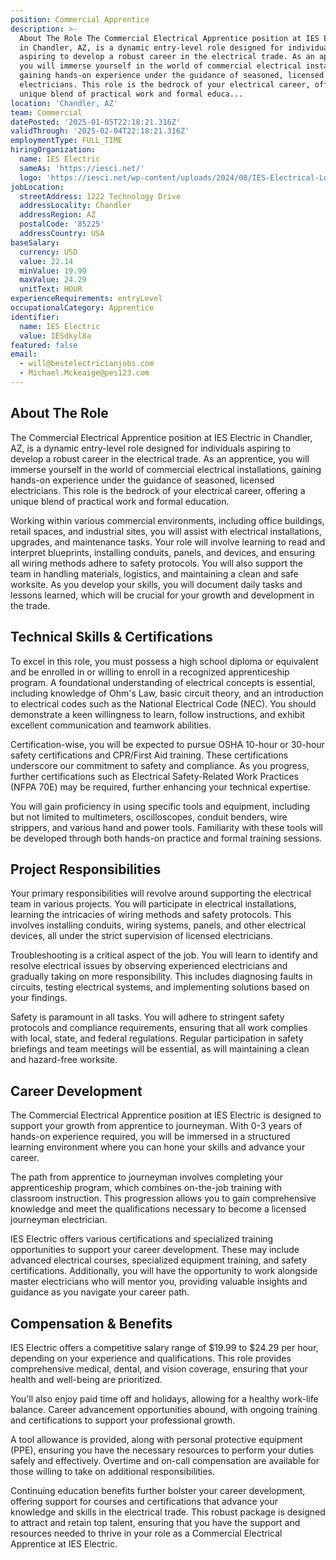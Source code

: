 ```yaml
---
position: Commercial Apprentice
description: >-
  About The Role The Commercial Electrical Apprentice position at IES Electric
  in Chandler, AZ, is a dynamic entry-level role designed for individuals
  aspiring to develop a robust career in the electrical trade. As an apprentice,
  you will immerse yourself in the world of commercial electrical installations,
  gaining hands-on experience under the guidance of seasoned, licensed
  electricians. This role is the bedrock of your electrical career, offering a
  unique blend of practical work and formal educa...
location: 'Chandler, AZ'
team: Commercial
datePosted: '2025-01-05T22:18:21.316Z'
validThrough: '2025-02-04T22:18:21.316Z'
employmentType: FULL_TIME
hiringOrganization:
  name: IES Electric
  sameAs: 'https://iesci.net/'
  logo: 'https://iesci.net/wp-content/uploads/2024/08/IES-Electrical-Logo-color.png'
jobLocation:
  streetAddress: 1222 Technology Drive
  addressLocality: Chandler
  addressRegion: AZ
  postalCode: '85225'
  addressCountry: USA
baseSalary:
  currency: USD
  value: 22.14
  minValue: 19.99
  maxValue: 24.29
  unitText: HOUR
experienceRequirements: entryLevel
occupationalCategory: Apprentice
identifier:
  name: IES Electric
  value: IESdkyl8a
featured: false
email:
  - will@bestelectricianjobs.com
  - Michael.Mckeaige@pes123.com
---
```




## About The Role

The Commercial Electrical Apprentice position at IES Electric in Chandler, AZ, is a dynamic entry-level role designed for individuals aspiring to develop a robust career in the electrical trade. As an apprentice, you will immerse yourself in the world of commercial electrical installations, gaining hands-on experience under the guidance of seasoned, licensed electricians. This role is the bedrock of your electrical career, offering a unique blend of practical work and formal education.

Working within various commercial environments, including office buildings, retail spaces, and industrial sites, you will assist with electrical installations, upgrades, and maintenance tasks. Your role will involve learning to read and interpret blueprints, installing conduits, panels, and devices, and ensuring all wiring methods adhere to safety protocols. You will also support the team in handling materials, logistics, and maintaining a clean and safe worksite. As you develop your skills, you will document daily tasks and lessons learned, which will be crucial for your growth and development in the trade.

## Technical Skills & Certifications

To excel in this role, you must possess a high school diploma or equivalent and be enrolled in or willing to enroll in a recognized apprenticeship program. A foundational understanding of electrical concepts is essential, including knowledge of Ohm's Law, basic circuit theory, and an introduction to electrical codes such as the National Electrical Code (NEC). You should demonstrate a keen willingness to learn, follow instructions, and exhibit excellent communication and teamwork abilities.

Certification-wise, you will be expected to pursue OSHA 10-hour or 30-hour safety certifications and CPR/First Aid training. These certifications underscore our commitment to safety and compliance. As you progress, further certifications such as Electrical Safety-Related Work Practices (NFPA 70E) may be required, further enhancing your technical expertise.

You will gain proficiency in using specific tools and equipment, including but not limited to multimeters, oscilloscopes, conduit benders, wire strippers, and various hand and power tools. Familiarity with these tools will be developed through both hands-on practice and formal training sessions.

## Project Responsibilities

Your primary responsibilities will revolve around supporting the electrical team in various projects. You will participate in electrical installations, learning the intricacies of wiring methods and safety protocols. This involves installing conduits, wiring systems, panels, and other electrical devices, all under the strict supervision of licensed electricians.

Troubleshooting is a critical aspect of the job. You will learn to identify and resolve electrical issues by observing experienced electricians and gradually taking on more responsibility. This includes diagnosing faults in circuits, testing electrical systems, and implementing solutions based on your findings.

Safety is paramount in all tasks. You will adhere to stringent safety protocols and compliance requirements, ensuring that all work complies with local, state, and federal regulations. Regular participation in safety briefings and team meetings will be essential, as will maintaining a clean and hazard-free worksite.

## Career Development

The Commercial Electrical Apprentice position at IES Electric is designed to support your growth from apprentice to journeyman. With 0-3 years of hands-on experience required, you will be immersed in a structured learning environment where you can hone your skills and advance your career.

The path from apprentice to journeyman involves completing your apprenticeship program, which combines on-the-job training with classroom instruction. This progression allows you to gain comprehensive knowledge and meet the qualifications necessary to become a licensed journeyman electrician.

IES Electric offers various certifications and specialized training opportunities to support your career development. These may include advanced electrical courses, specialized equipment training, and safety certifications. Additionally, you will have the opportunity to work alongside master electricians who will mentor you, providing valuable insights and guidance as you navigate your career path.

## Compensation & Benefits

IES Electric offers a competitive salary range of $19.99 to $24.29 per hour, depending on your experience and qualifications. This role provides comprehensive medical, dental, and vision coverage, ensuring that your health and well-being are prioritized.

You'll also enjoy paid time off and holidays, allowing for a healthy work-life balance. Career advancement opportunities abound, with ongoing training and certifications to support your professional growth.

A tool allowance is provided, along with personal protective equipment (PPE), ensuring you have the necessary resources to perform your duties safely and effectively. Overtime and on-call compensation are available for those willing to take on additional responsibilities.

Continuing education benefits further bolster your career development, offering support for courses and certifications that advance your knowledge and skills in the electrical trade. This robust package is designed to attract and retain top talent, ensuring that you have the support and resources needed to thrive in your role as a Commercial Electrical Apprentice at IES Electric.

